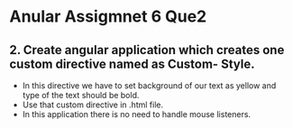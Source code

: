 # Anular Assigmnet 6 Que2

## 2. Create angular application which creates one custom directive named as Custom- Style.

- In this directive we have to set background of our text as yellow and type of the text should be bold.
- Use that custom directive in .html file.
- In this application there is no need to handle mouse listeners.
